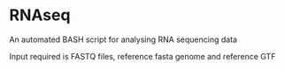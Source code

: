 # RNAseq
An automated BASH script for analysing RNA sequencing data

Input required is FASTQ files, reference fasta genome and reference GTF
